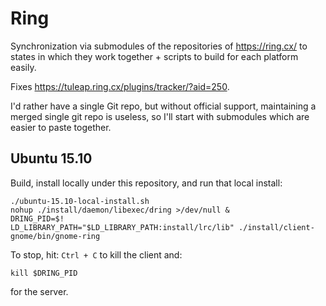 # Ring

Synchronization via submodules of the repositories of <https://ring.cx/> to states in which they work together + scripts to build for each platform easily.

Fixes <https://tuleap.ring.cx/plugins/tracker/?aid=250>.

I'd rather have a single Git repo, but without official support, maintaining a merged single git repo is useless, so I'll start with submodules which are easier to paste together.

## Ubuntu 15.10

Build, install locally under this repository, and run that local install:

    ./ubuntu-15.10-local-install.sh
    nohup ./install/daemon/libexec/dring >/dev/null &
    DRING_PID=$!
    LD_LIBRARY_PATH="$LD_LIBRARY_PATH:install/lrc/lib" ./install/client-gnome/bin/gnome-ring

To stop, hit: `Ctrl + C` to kill the client and:

    kill $DRING_PID

for the server.
